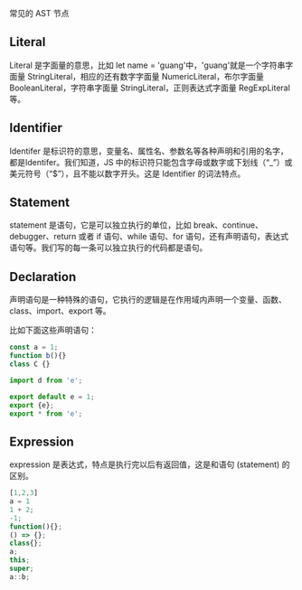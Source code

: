 常见的 AST 节点


## Literal
Literal 是字面量的意思，比如 let name = 'guang'中，'guang'就是一个字符串字面量 StringLiteral，相应的还有数字字面量 NumericLiteral，布尔字面量 BooleanLiteral，字符串字面量 StringLiteral，正则表达式字面量 RegExpLiteral 等。

## Identifier

Identifer 是标识符的意思，变量名、属性名、参数名等各种声明和引用的名字，都是Identifer。我们知道，JS 中的标识符只能包含字母或数字或下划线（“_”）或美元符号（“$”），且不能以数字开头。这是 Identifier 的词法特点。

## Statement

statement 是语句，它是可以独立执行的单位，比如 break、continue、debugger、return 或者 if 语句、while 语句、for 语句，还有声明语句，表达式语句等。我们写的每一条可以独立执行的代码都是语句。

## Declaration
声明语句是一种特殊的语句，它执行的逻辑是在作用域内声明一个变量、函数、class、import、export 等。


比如下面这些声明语句：
```js
const a = 1;
function b(){}
class C {}

import d from 'e';

export default e = 1;
export {e};
export * from 'e';
```

## Expression
expression 是表达式，特点是执行完以后有返回值，这是和语句 (statement) 的区别。
```js
[1,2,3]
a = 1
1 + 2;
-1;
function(){};
() => {};
class{};
a;
this;
super;
a::b;
```
